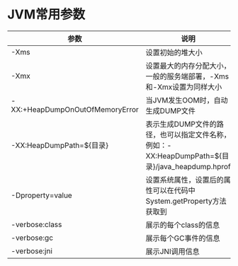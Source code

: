 # JVM常用参数

| 参数 | 说明 |
| ---- | ---- |
| -Xms | 设置初始的堆大小 |
| -Xmx | 设置最大的内存分配大小，一般的服务端部署，-Xms和-Xmx设置为同样大小 |
| -XX:+HeapDumpOnOutOfMemoryError | 当JVM发生OOM时，自动生成DUMP文件 |
| -XX:HeapDumpPath=${目录} | 表示生成DUMP文件的路径，也可以指定文件名称，例如：-XX:HeapDumpPath=${目录}/java_heapdump.hprof |
| -Dproperty=value | 设置系统属性，设置后的属性可以在代码中System.getProperty方法获取到 |
| -verbose:class | 展示的每个class的信息 |
| -verbose:gc | 展示每个GC事件的信息 |
| -verbose:jni | 展示JNI调用信息 |
